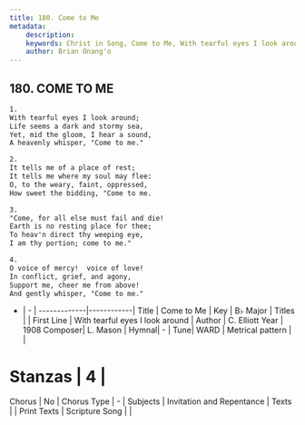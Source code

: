```yaml
---
title: 180. Come to Me
metadata:
    description: 
    keywords: Christ in Song, Come to Me, With tearful eyes I look around, 
    author: Brian Onang'o
---
```



## 180. COME TO ME

```txt
1.
With tearful eyes I look around;
Life seems a dark and stormy sea,
Yet, mid the gloom, I hear a sound,
A heavenly whisper, "Come to me."

2.
It tells me of a place of rest;
It tells me where my soul may flee:
O, to the weary, faint, oppressed,
How sweet the bidding, "Come to me.

3.
"Come, for all else must fail and die!
Earth is no resting place for thee;
To heav'n direct thy weeping eye,
I am thy portion; come to me."

4.
O voice of mercy!  voice of love!
In conflict, grief, and agony,
Support me, cheer me from above!
And gently whisper, "Come to me."

```

- |   -  |
-------------|------------|
Title | Come to Me |
Key | B♭ Major |
Titles |  |
First Line | With tearful eyes I look around |
Author | C. Elliott
Year | 1908
Composer| L. Mason |
Hymnal|  - |
Tune| WARD |
Metrical pattern | |
# Stanzas | 4 |
Chorus | No |
Chorus Type | - |
Subjects | Invitation and Repentance |
Texts |  |
Print Texts | 
Scripture Song |  |
  
